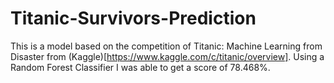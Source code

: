 # Titanic-Survivors-Prediction

This is a model based on the competition of Titanic: Machine Learning from Disaster from (Kaggle)[https://www.kaggle.com/c/titanic/overview]. Using a Random Forest Classifier I was able to get a score of 78.468%.
